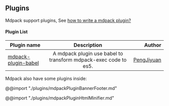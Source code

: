 ## Plugins

Mdpack support plugins, See [how to write a mdpack plugin?](./.github/HowToWritePlugin.md)

#### Plugin List

| Plugin name   |      Description      |  Author |
|----------|:-------------:|------:|
| [mdpack-plugin-babel](https://github.com/PengJiyuan/mdpack-plugin-babel) |  A mdpack plugin use babel to transform mdpack-exec code to es5. | [PengJiyuan](https://github.com/PengJiyuan) |

Mdpack also have some plugins inside:

@@import "./plugins/mdpackPluginBannerFooter.md"

@@import "./plugins/mdpackPluginHtmlMinifier.md"